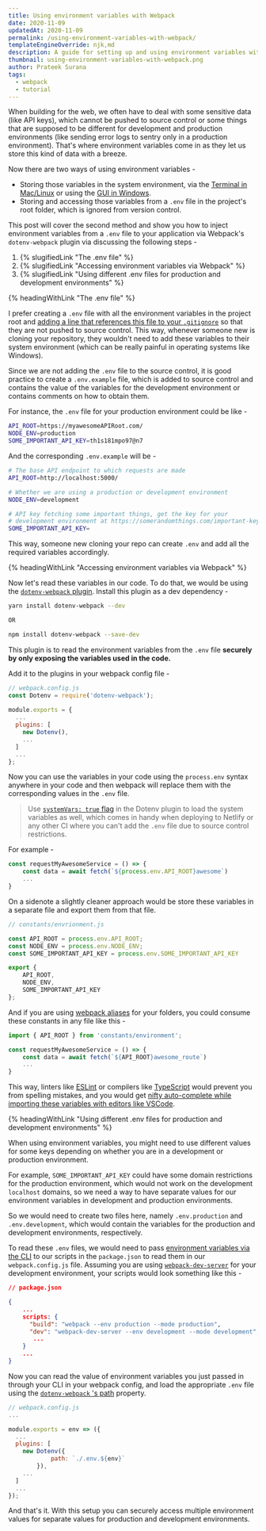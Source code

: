 ```yaml
---
title: Using environment variables with Webpack
date: 2020-11-09
updatedAt: 2020-11-09
permalink: /using-environment-variables-with-webpack/
templateEngineOverride: njk,md
description: A guide for setting up and using environment variables with Webpack and handling different values for Production and Development environments.
thumbnail: using-environment-variables-with-webpack.png
author: Prateek Surana
tags:
  - webpack
  - tutorial
---
```


When building for the web, we often have to deal with some sensitive data (like API keys), which cannot be pushed to source control or some things that are supposed to be different for development and production environments (like sending error logs to sentry only in a production environment). That's where environment variables come in as they let us store this kind of data with a breeze.

Now there are two ways of using environment variables -

- Storing those variables in the system environment, via the [Terminal in Mac/Linux](https://medium.com/@youngstone89/setting-up-environment-variables-in-mac-os-28e5941c771c) or using the [GUI in Windows](https://docs.oracle.com/en/database/oracle/r-enterprise/1.5.1/oread/creating-and-modifying-environment-variables-on-windows.html).
- Storing and accessing those variables from a `.env` file in the project's root folder, which is ignored from version control.

This post will cover the second method and show you how to inject environment variables from a `.env` file to your application via Webpack's `dotenv-webpack` plugin via discussing the following steps -

1. {% slugifiedLink "The .env file" %}
2. {% slugifiedLink "Accessing environment variables via Webpack" %}
3. {% slugifiedLink "Using different .env files for production and development environments" %}






{% headingWithLink "The .env file" %}

I prefer creating a `.env` file with all the environment variables in the project root and [adding a line that references this file to your `.gitignore`](https://www.atlassian.com/git/tutorials/saving-changes/gitignore)  so that they are not pushed to source control. This way, whenever someone new is cloning your repository, they wouldn't need to add these variables to their system environment (which can be really painful in operating systems like Windows).

Since we are not adding the `.env` file to the source control, it is good practice to create a `.env.example` file, which is added to source control and contains the value of the variables for the development environment or contains comments on how to obtain them. 

For instance, the `.env` file for your production environment could be like -

```bash
API_ROOT=https://myawesomeAPIRoot.com/
NODE_ENV=production
SOME_IMPORTANT_API_KEY=th1s181mpo97@n7
```

And the corresponding `.env.example` will be - 

```bash
# The base API endpoint to which requests are made
API_ROOT=http://localhost:5000/

# Whether we are using a production or development environment
NODE_ENV=development

# API key fetching some important things, get the key for your 
# development environment at https://somerandomthings.com/important-keys 
SOME_IMPORTANT_API_KEY=
```

This way, someone new cloning your repo can create `.env` and add all the required variables accordingly.







{% headingWithLink "Accessing environment variables via Webpack" %}

Now let's read these variables in our code. To do that, we would be using the [`dotenv-webpack` plugin](https://www.npmjs.com/package/dotenv-webpack). Install this plugin as a dev dependency -

```bash
yarn install dotenv-webpack --dev

OR

npm install dotenv-webpack --save-dev
```

This plugin is to read the environment variables from the `.env` file **securely by only exposing the variables used in the code.**

Add it to the plugins in your webpack config file -

```jsx
// webpack.config.js
const Dotenv = require('dotenv-webpack');
 
module.exports = {
  ...
  plugins: [
    new Dotenv(),
    ...
  ]
  ...
};
```

Now you can use the variables in your code using the `process.env` syntax anywhere in your code and then webpack will replace them with the corresponding values in the `.env` file.

> Use [`systemVars: true` flag](https://www.npmjs.com/package/dotenv-webpack#properties) in the Dotenv plugin to load the system variables as well, which comes in handy when deploying to Netlify or any other CI where you can't add the `.env` file due to source control restrictions. 

For example -

```jsx
const requestMyAwesomeService = () => {
	const data = await fetch(`${process.env.API_ROOT}awesome`)
	...
}
```

On a sidenote a slightly cleaner approach would be store these variables in a separate file and export them from that file.

```jsx
// constants/envrionment.js

const API_ROOT = process.env.API_ROOT;
const NODE_ENV = process.env.NODE_ENV;
const SOME_IMPORTANT_API_KEY = process.env.SOME_IMPORTANT_API_KEY

export {
	API_ROOT,
	NODE_ENV,
	SOME_IMPORTANT_API_KEY
};
```

And if you are using [webpack aliases](https://webpack.js.org/configuration/resolve/) for your folders, you could consume these constants in any file like this -

```jsx
import { API_ROOT } from 'constants/environment';

const requestMyAwesomeService = () => {
	const data = await fetch(`${API_ROOT}awesome_route`)
	...
}
```

This way, linters like [ESLint](https://eslint.org/) or compilers like [TypeScript](https://www.typescriptlang.org/) would prevent you from spelling mistakes, and you would get [nifty auto-complete while importing these variables with editors like VSCode](https://code.visualstudio.com/docs/editor/intellisense).







{% headingWithLink "Using different .env files for production and development environments" %}

When using environment variables, you might need to use different values for some keys depending on whether you are in a development or production environment.

For example, `SOME_IMPORTANT_API_KEY` could have some domain restrictions for the production environment, which would not work on the development `localhost` domains, so we need a way to have separate values for our environment variables in development and production environments.

So we would need to create two files here, namely `.env.production` and `.env.development`, which would contain the variables for the production and development environments, respectively.

To read these `.env` files, we would need to pass [environment variables via the CLI](https://webpack.js.org/guides/environment-variables/) to our scripts in the `package.json` to read them in our `webpack.config.js` file. Assuming you are using [`webpack-dev-server`](https://webpack.js.org/configuration/dev-server/) for your development environment, your scripts would look something like this -

```json
// package.json

{
	...
	scripts: {
	  "build": "webpack --env production --mode production",
	  "dev": "webpack-dev-server --env development --mode development",
	   ...
  	}
	...
}
```

Now you can read the value of environment variables you just passed in through your CLI in your webpack config, and load the appropriate `.env` file using the [`dotenv-webpack` 's path](https://github.com/mrsteele/dotenv-webpack#properties) property.

```jsx
// webpack.config.js
...

module.exports = env => ({
  ...
  plugins: [
    new Dotenv({
			path: `./.env.${env}`
		}),
    ...
  ]
  ...
});
```
And that's it. With this setup you can securely access multiple environment values for separate values for production and development environments.